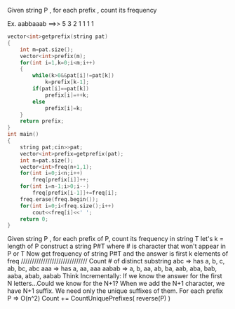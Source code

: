 Given string P , for each prefix , count its frequency

Ex. aabbaaab ==>> 5 3 2 1 1 1 1
```cpp
vector<int>getprefix(string pat)
{
    int m=pat.size();
    vector<int>prefix(m);
    for(int i=1,k=0;i<m;i++)
    {
        while(k>0&&pat[i]!=pat[k])
            k=prefix[k-1];
        if(pat[i]==pat[k])
            prefix[i]=++k;
        else
            prefix[i]=k;
    }
    return prefix;
}
int main()
{
    string pat;cin>>pat;
    vector<int>prefix=getprefix(pat);
    int n=pat.size();
    vector<int>freq(n+1,1);
    for(int i=0;i<n;i++)
        freq[prefix[i]]++;
    for(int i=n-1;i>0;i--)
        freq[prefix[i-1]]+=freq[i];
    freq.erase(freq.begin());
    for(int i=0;i<freq.size();i++)
        cout<<freq[i]<<' ';
    return 0;
}
```
Given string P , for each prefix of P, count its frequency in string T
let's k = length of P
construct a string P#T where # is character that won't appear in P or T
Now get frequency of string P#T and the answer is first k elements of freq 
//////////////////////////////
Count # of distinct substring
abc => has a, b, c, ab, bc, abc
aaa => has a, aa, aaa
aabab => a, b, aa, ab, ba, aab, aba, bab, aaba, abab, aabab
Think Incrementally: If we know the answer for the first N letters…Could we know for the N+1?
When we add the N+1 character, we have N+1 suffix. We need only the unique suffixes of them.
For each prefix P	=> O(n^2)
Count += CountUniquePrefixes( reverse(P) )
